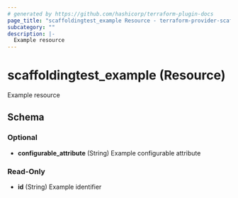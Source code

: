 ```yaml
---
# generated by https://github.com/hashicorp/terraform-plugin-docs
page_title: "scaffoldingtest_example Resource - terraform-provider-scaffoldingtest"
subcategory: ""
description: |-
  Example resource
---
```


# scaffoldingtest_example (Resource)

Example resource



<!-- schema generated by tfplugindocs -->
## Schema

### Optional

- **configurable_attribute** (String) Example configurable attribute

### Read-Only

- **id** (String) Example identifier



